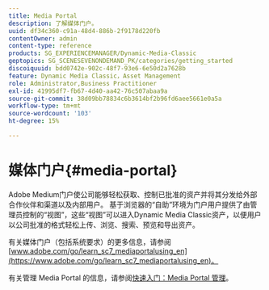 ```yaml
---
title: Media Portal
description: 了解媒体门户。
uuid: df34c360-c91a-48d4-886b-2f9178d220fb
contentOwner: admin
content-type: reference
products: SG_EXPERIENCEMANAGER/Dynamic-Media-Classic
geptopics: SG_SCENESEVENONDEMAND_PK/categories/getting_started
discoiquuid: bdd0742e-902c-48f7-93e6-6e50d2a7628b
feature: Dynamic Media Classic，Asset Management
role: Administrator,Business Practitioner
exl-id: 41995df7-fb67-4d40-aa42-76c507abaa9a
source-git-commit: 38d09bb78834c6b3614bf2b96fd6aee5661e0a5a
workflow-type: tm+mt
source-wordcount: '103'
ht-degree: 15%

---
```


# 媒体门户{#media-portal}

Adobe Medium门户使公司能够轻松获取、控制已批准的资产并将其分发给外部合作伙伴和渠道以及内部用户。 基于浏览器的“自助”环境为门户用户提供了由管理员控制的“视图”，这些“视图”可以进入Dynamic Media Classic资产，以便用户以公司批准的格式轻松上传、浏览、搜索、预览和导出资产。

有关媒体门户（包括系统要求）的更多信息，请参阅[www.adobe.com/go/learn_sc7_mediaportalusing_en](https://www.adobe.com/go/learn_sc7_mediaportalusing_en)。

有关管理 Media Portal 的信息，请参阅[快速入门：Media Portal 管理](quick-start-media-portal-administration.md#quick_start_media_portal_administration)。
